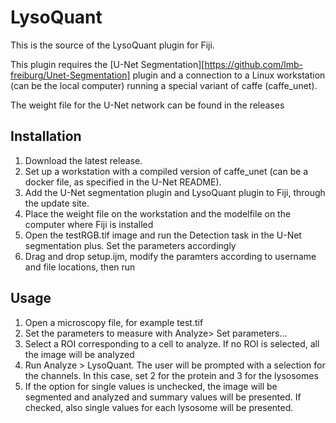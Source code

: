 # LysoQuant

This is the source of the LysoQuant plugin for Fiji.

This plugin requires the [U-Net Segmentation][https://github.com/lmb-freiburg/Unet-Segmentation] plugin and a connection to a Linux workstation (can be the local computer) running a special variant of caffe (caffe_unet).

The weight file for the U-Net network can be found in the releases

## Installation

1. Download the latest release.
1. Set up a workstation with a compiled version of caffe_unet (can be a docker file, as specified in the U-Net README).
1. Add the U-Net segmentation plugin and LysoQuant plugin to Fiji, through the update site.
1. Place the weight file on the workstation and the modelfile on the computer where Fiji is installed
1. Open the testRGB.tif image and run the Detection task in the U-Net segmentation plus. Set the parameters accordingly
1. Drag and drop setup.ijm, modify the paramters according to username and file locations, then run

## Usage

1. Open a microscopy file, for example test.tif
1. Set the parameters to measure with Analyze> Set parameters...
1. Select a ROI corresponding to a cell to analyze. If no ROI is selected, all the image will be analyzed
1. Run Analyze > LysoQuant. The user will be prompted with a selection for the channels. In this case, set 2 for the protein and 3 for the lysosomes
1. If the option for single values is unchecked, the image will be segmented and analyzed and summary values will be presented. If checked, also single values for each lysosome will be presented.